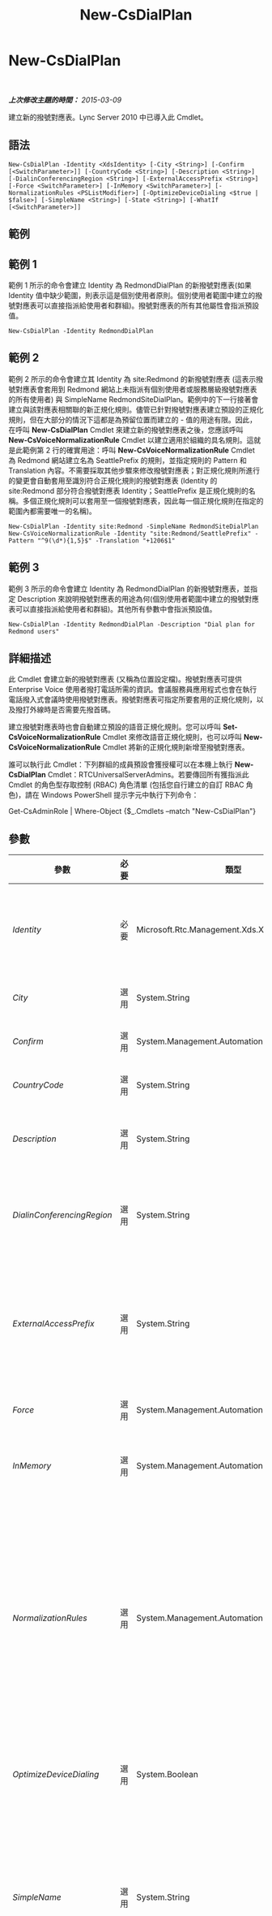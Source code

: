 ﻿---
title: New-CsDialPlan
TOCTitle: New-CsDialPlan
ms:assetid: 3889c696-1070-47bd-beb9-da7e18ec90f0
ms:mtpsurl: https://technet.microsoft.com/zh-tw/library/Gg425860(v=OCS.15)
ms:contentKeyID: 49290606
ms.date: 08/10/2015
mtps_version: v=OCS.15
ms.translationtype: HT
---

# New-CsDialPlan

 

_**上次修改主題的時間：** 2015-03-09_

建立新的撥號對應表。Lync Server 2010 中已導入此 Cmdlet。

## 語法

    New-CsDialPlan -Identity <XdsIdentity> [-City <String>] [-Confirm [<SwitchParameter>]] [-CountryCode <String>] [-Description <String>] [-DialinConferencingRegion <String>] [-ExternalAccessPrefix <String>] [-Force <SwitchParameter>] [-InMemory <SwitchParameter>] [-NormalizationRules <PSListModifier>] [-OptimizeDeviceDialing <$true | $false>] [-SimpleName <String>] [-State <String>] [-WhatIf [<SwitchParameter>]]

## 範例

## 範例 1

範例 1 所示的命令會建立 Identity 為 RedmondDialPlan 的新撥號對應表(如果 Identity 值中缺少範圍，則表示這是個別使用者原則。個別使用者範圍中建立的撥號對應表可以直接指派給使用者和群組)。撥號對應表的所有其他屬性會指派預設值。

    New-CsDialPlan -Identity RedmondDialPlan

## 範例 2

範例 2 所示的命令會建立其 Identity 為 site:Redmond 的新撥號對應表 (這表示撥號對應表會套用到 Redmond 網站上未指派有個別使用者或服務層級撥號對應表的所有使用者) 與 SimpleName RedmondSiteDialPlan。範例中的下一行接著會建立與該對應表相關聯的新正規化規則。儘管已針對撥號對應表建立預設的正規化規則，但在大部分的情況下這都是為預留位置而建立的 - 值的用途有限。因此，在呼叫 **New-CsDialPlan** Cmdlet 來建立新的撥號對應表之後，您應該呼叫 **New-CsVoiceNormalizationRule** Cmdlet 以建立適用於組織的具名規則。這就是此範例第 2 行的確實用途：呼叫 **New-CsVoiceNormalizationRule** Cmdlet 為 Redmond 網站建立名為 SeattlePrefix 的規則，並指定規則的 Pattern 和 Translation 內容。不需要採取其他步驟來修改撥號對應表；對正規化規則所進行的變更會自動套用至識別符合正規化規則的撥號對應表 (Identity 的 site:Redmond 部分符合撥號對應表 Identity；SeattlePrefix 是正規化規則的名稱。多個正規化規則可以套用至一個撥號對應表，因此每一個正規化規則在指定的範圍內都需要唯一的名稱)。

    New-CsDialPlan -Identity site:Redmond -SimpleName RedmondSiteDialPlan
    New-CsVoiceNormalizationRule -Identity "site:Redmond/SeattlePrefix" -Pattern "^9(\d*){1,5}$" -Translation "+1206$1"

## 範例 3

範例 3 所示的命令會建立 Identity 為 RedmondDialPlan 的新撥號對應表，並指定 Description 來說明撥號對應表的用途為何(個別使用者範圍中建立的撥號對應表可以直接指派給使用者和群組)。其他所有參數中會指派預設值。

    New-CsDialPlan -Identity RedmondDialPlan -Description "Dial plan for Redmond users"

## 詳細描述

此 Cmdlet 會建立新的撥號對應表 (又稱為位置設定檔)。撥號對應表可提供 Enterprise Voice 使用者撥打電話所需的資訊。會議服務員應用程式也會在執行電話撥入式會議時使用撥號對應表。撥號對應表可指定所要套用的正規化規則，以及撥打外線時是否需要先撥首碼。

建立撥號對應表時也會自動建立預設的語音正規化規則。您可以呼叫 **Set-CsVoiceNormalizationRule** Cmdlet 來修改語音正規化規則，也可以呼叫 **New-CsVoiceNormalizationRule** Cmdlet 將新的正規化規則新增至撥號對應表。

誰可以執行此 Cmdlet：下列群組的成員預設會獲授權可以在本機上執行 **New-CsDialPlan** Cmdlet：RTCUniversalServerAdmins。若要傳回所有獲指派此 Cmdlet 的角色型存取控制 (RBAC) 角色清單 (包括您自行建立的自訂 RBAC 角色)，請在 Windows PowerShell 提示字元中執行下列命令：

Get-CsAdminRole | Where-Object {$\_.Cmdlets –match "New-CsDialPlan"}

## 參數


<table>
<colgroup>
<col style="width: 25%" />
<col style="width: 25%" />
<col style="width: 25%" />
<col style="width: 25%" />
</colgroup>
<thead>
<tr class="header">
<th>參數</th>
<th>必要</th>
<th>類型</th>
<th>說明</th>
</tr>
</thead>
<tbody>
<tr class="odd">
<td><p><em>Identity</em></p></td>
<td><p>必要</p></td>
<td><p>Microsoft.Rtc.Management.Xds.XdsIdentity</p></td>
<td><p>指定用來識別撥號對應表之範圍和名稱 (網站)、服務角色和 FQDN 或名稱 (每個使用者) 的唯一識別碼。例如，網站 Identity 是以 site:&lt;網站名稱&gt; 格式輸入，其中網站名稱是網站的名稱。在服務範圍的撥號對應表必須是登錄器服務或 PSTN 閘道服務，其中的 Identity 值格式如下：Registrar:Redmond.litwareinc.com。個別使用者 Identity 只要以唯一字串值的形式輸入即可。</p></td>
</tr>
<tr class="even">
<td><p><em>City</em></p></td>
<td><p>選用</p></td>
<td><p>System.String</p></td>
<td><p>此參數不會搭配這個 Cmdlet 使用。</p></td>
</tr>
<tr class="odd">
<td><p><em>Confirm</em></p></td>
<td><p>選用</p></td>
<td><p>System.Management.Automation.SwitchParameter</p></td>
<td><p>在執行命令前先提示確認。</p></td>
</tr>
<tr class="even">
<td><p><em>CountryCode</em></p></td>
<td><p>選用</p></td>
<td><p>System.String</p></td>
<td><p>此參數不會搭配這個 Cmdlet 使用。</p></td>
</tr>
<tr class="odd">
<td><p><em>Description</em></p></td>
<td><p>選用</p></td>
<td><p>System.String</p></td>
<td><p>此撥號對應表的描述：用途、適用的使用者類型，或有助於識別撥號對應表用途的其他任何資訊。</p>
<p>字元數上限：512</p></td>
</tr>
<tr class="even">
<td><p><em>DialinConferencingRegion</em></p></td>
<td><p>選用</p></td>
<td><p>System.String</p></td>
<td><p>與此撥號對應表相關聯的區域名稱。如果撥號對應表要用於電話撥入式會議，請指定此參數的值。如此可在會議召集人設定會議時讓系統指派正確的存取號碼。您可以呼叫 <strong>Get-CsNetworkRegion</strong> Cmdlet 來擷取可用的區域。</p>
<p>字元數上限：512</p></td>
</tr>
<tr class="odd">
<td><p><em>ExternalAccessPrefix</em></p></td>
<td><p>選用</p></td>
<td><p>System.String</p></td>
<td><p>一個號碼 (或一組號碼)，指定組織外部的電話(例如，若要撥外線，請先按 9)。正規化規則會忽略此首碼，但這些規則會套用至號碼的其餘部分。</p>
<p>OptimizeDeviceDialing 參數必須設為 True，此值才會生效。</p>
<p>此參數必須符合規則運算式 [0-9]{1,4}。這表示它必須是 0 至 9 的值，長度為一至四位數。</p>
<p>預設值：9</p></td>
</tr>
<tr class="even">
<td><p><em>Force</em></p></td>
<td><p>選用</p></td>
<td><p>System.Management.Automation.SwitchParameter</p></td>
<td><p>隱藏進行變更前的任何確認提示。</p></td>
</tr>
<tr class="odd">
<td><p><em>InMemory</em></p></td>
<td><p>選用</p></td>
<td><p>System.Management.Automation.SwitchParameter</p></td>
<td><p>建立物件參照但不實際將該物件認可為永久變更。如果您會將這個利用此參數呼叫之 Cmdlet 的輸出指派給變數，可以變更物件參照的屬性，然後呼叫與此 Cmdlet 配對的 Set- Cmdlet，認可這些變更。</p></td>
</tr>
<tr class="even">
<td><p><em>NormalizationRules</em></p></td>
<td><p>選用</p></td>
<td><p>System.Management.Automation.PSListModifier</p></td>
<td><p>套用至此撥號對應表的正規化規則清單。</p>
<p>雖然可以直接使用此 Cmdlet 來建立此清單和這些規則，但建議您使用 <strong>New-CsVoiceNormalizationRule</strong> Cmdlet 來建立正規化規則，這樣會建立規則並將它指派給指定的撥號對應表。</p>
<p>每次建立新的撥號對應表時，系統會對該網站、服務或個別使用者撥號對應表，建立具有預設設定的新語音正規則化規則。新語音正規化規則的 Identity 預設為撥號對應表的 Identity，後面加上斜線，再加上名稱 Prefix All。例如 site:Redmond/Prefix All。</p>
<p>預設值：{Description=;Pattern=^(\d11)$;Translation=+$1;Name=Prefix All;IsInternalExtension=False } 注意：此預設值只是預留位置。若要讓撥號對應表的實用性高，您應修改撥號對應表建立的正規化規則，或為網站、服務或使用者建立新的規則。您可以呼叫 <strong>New-CsVoiceNormalizationRule</strong> Cmdlet 來建立新的正規化規則，呼叫 <strong>Set-CsVoiceNormalizationRule</strong> Cmdlet 來修改正規化規則。</p></td>
</tr>
<tr class="odd">
<td><p><em>OptimizeDeviceDialing</em></p></td>
<td><p>選用</p></td>
<td><p>System.Boolean</p></td>
<td><p>將此參數設為 True 可將 ExternalAccessPrefix 參數中的首碼套用至從組織外撥打的電話。唯有在已指定 ExternalAccessPrefix 參數值的情況下才能將這個值設為 True。</p>
<p>預設值：False</p></td>
</tr>
<tr class="even">
<td><p><em>SimpleName</em></p></td>
<td><p>選用</p></td>
<td><p>System.String</p></td>
<td><p>撥號對應表的顯示名稱。此名稱在 Lync Server 部署內的所有撥號對應表之間必須是唯一的。</p>
<p>這個字串最長可為 256 個字元。有效字元是字母或數值字元、連字號 (-)、點 (.)、加號 (+)、底線 (_) 和括弧 (())。</p>
<p>此參數必須包含值。然而，如果您未在呼叫 <strong>New-CsDialPlan</strong> Cmdlet 時提供值，則會提供預設值。全域撥號對應表的預設值是 Prefix All。網站層級撥號對應表的預設值是網站的名稱。服務的預設值是服務 (登錄器服務或 PSTN 閘道服務) 的名稱，後面加上底線，然後再加上服務完整網域名稱 (FQDN)。例如 Registrar_pool0.litwareinc.com。個別使用者撥號對應表的預設值是撥號對應表的 Identity。</p></td>
</tr>
<tr class="odd">
<td><p><em>State</em></p></td>
<td><p>選用</p></td>
<td><p>System.String</p></td>
<td><p>此參數不會搭配這個 Cmdlet 使用。</p></td>
</tr>
<tr class="even">
<td><p><em>WhatIf</em></p></td>
<td><p>選用</p></td>
<td><p>System.Management.Automation.SwitchParameter</p></td>
<td><p>說明執行命令時若不實際執行命令的後果。</p></td>
</tr>
</tbody>
</table>


## 輸入類型

無。

## 傳回類型

此 Cmdlet 會建立 Microsoft.Rtc.Management.WritableConfig.Policy.Voice.LocationProfile 類型的物件。

## 請參閱

#### 其他資源

[Remove-CsDialPlan](remove-csdialplan.md)  
[Set-CsDialPlan](set-csdialplan.md)  
[Get-CsDialPlan](get-csdialplan.md)  
[Grant-CsDialPlan](grant-csdialplan.md)  
[Test-CsDialPlan](test-csdialplan.md)  
[New-CsVoiceNormalizationRule](new-csvoicenormalizationrule.md)  
[Set-CsVoiceNormalizationRule](set-csvoicenormalizationrule.md)  
[Remove-CsVoiceNormalizationRule](remove-csvoicenormalizationrule.md)  
[Get-CsVoiceNormalizationRule](get-csvoicenormalizationrule.md)

